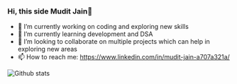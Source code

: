 ### Hi, this side Mudit Jain👋

<!---
**themuditjain/themuditjain** is a ✨ _special_ ✨ repository because its `README.md` (this file) appears on your GitHub profile.
- 🤔 I’m looking for help with ...
- 💬 Ask me about ...
- 😄 Pronouns: ...
- ⚡ Fun fact: ...
--->

- 🔭 I’m currently working on coding and exploring new skills
- 🌱 I’m currently learning development and DSA
- 👯 I’m looking to collaborate on multiple projects which can help in exploring new areas
- 📫 How to reach me: https://www.linkedin.com/in/mudit-jain-a707a321a/

![Github stats](https://github-readme-stats.vercel.app/api?username=themuditjain)


